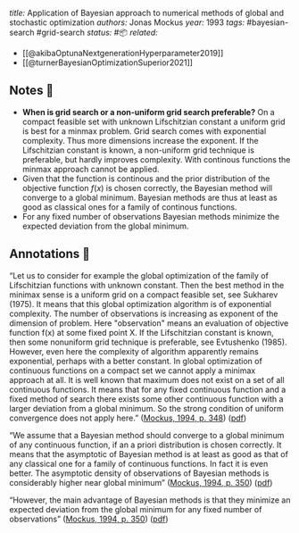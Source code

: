 *title:* Application of Bayesian approach to numerical methods of global and stochastic optimization
*authors:* Jonas Mockus
*year:* 1993
*tags:* #bayesian-search #grid-search 
*status:* #📦 
*related:*
- [[@akibaOptunaNextgenerationHyperparameter2019]]
- [[@turnerBayesianOptimizationSuperior2021]]

## Notes 📍

- **When is grid search or a non-uniform grid search preferable?** On a compact feasible set with unknown Lifschitzian constant a uniform grid is best for a minmax problem. Grid search comes with exponential complexity. Thus more dimensions increase the exponent. If the Lifschitzian constant is known, a non-uniform grid technique is preferable, but hardly improves complexity. With continous functions the minmax approach cannot be applied.
- Given that the function is continous and the prior distribution of the objective function $f(x)$ is chosen correctly, the Bayesian method will converge to a global minimum. Bayesian methods are thus at least as good as classical ones for a family of continous functions.
- For any fixed number of observations Bayesian methods minimize the expected deviation from the global minimum.

## Annotations 📖

“Let us to consider for example the global optimization of the family of Lifschitzian functions with unknown constant. Then the best method in the minimax sense is a uniform grid on a compact feasible set, see Sukharev (1975). It means that this global optimization algorithm is of exponential complexity. The number of observations is increasing as exponent of the dimension of problem. Here "observation" means an evaluation of objective function f(x) at some fixed point X. If the Lifschitzian constant is known, then some nonuniform grid technique is preferable, see Evtushenko (1985). However, even here the complexity of algorithm apparently remains exponential, perhaps with a better constant. In global optimization of continuous functions on a compact set we cannot apply a minimax approach at all. It is well known that maximum does not exist on a set of all continuous functions. It means that for any fixed continuous function and a fixed method of search there exists some other continuous function with a larger deviation from a global minimum. So the strong condition of uniform convergence does not apply here.” ([Mockus, 1994, p. 348](zotero://select/library/items/EEI28G7U)) ([pdf](zotero://open-pdf/library/items/H6SK9Q2L?page=2&annotation=YYCPNZKX))

“We assume that a Bayesian method should converge to a global minimum of any continuous function, if an a priori distribution is chosen correctly. It means that the asymptotic of Bayesian method is at least as good as that of any classical one for a family of continuous functions. In fact it is even better. The asymptotic density of observations of Bayesian methods is considerably higher near global minimum” ([Mockus, 1994, p. 350](zotero://select/library/items/EEI28G7U)) ([pdf](zotero://open-pdf/library/items/H6SK9Q2L?page=4&annotation=RMK865UQ))

“However, the main advantage of Bayesian methods is that they minimize an expected deviation from the global minimum for any fixed number of observations” ([Mockus, 1994, p. 350](zotero://select/library/items/EEI28G7U)) ([pdf](zotero://open-pdf/library/items/H6SK9Q2L?page=4&annotation=S9PFRVY2))
